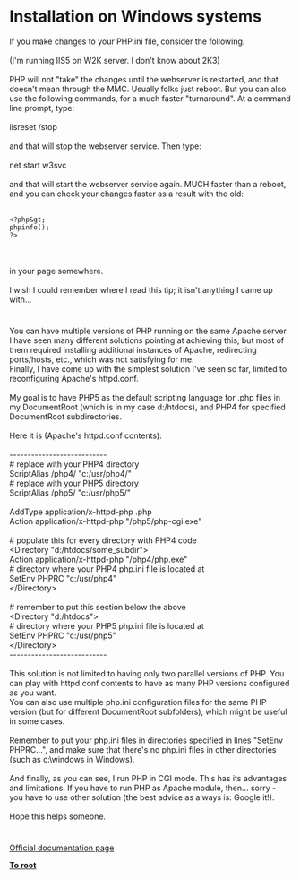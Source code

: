 # Installation on Windows systems



If you make changes to your PHP.ini file, consider the following.<br><br>(I&apos;m running IIS5 on W2K server. I don&apos;t know about 2K3)<br><br>PHP will not "take" the changes until the webserver is restarted, and that doesn&apos;t mean through the MMC.  Usually folks just reboot. But you can also use the following commands, for a much faster "turnaround".  At a command line prompt, type:<br><br>iisreset /stop<br><br>and that will stop the webserver service.  Then type:<br><br>net start w3svc<br><br>and that will start the webserver service again.  MUCH faster than a reboot, and you can check your changes faster as a result with the old:<br><br>

```
<?php&gt;
phpinfo();
?>
```
<br><br>in your page somewhere.<br><br>I wish I could remember where I read this tip; it isn&apos;t anything I came up with...  

#

You can have multiple versions of PHP running on the same Apache server. I have seen many different solutions pointing at achieving this, but most of them required installing additional instances of Apache, redirecting ports/hosts, etc., which was not satisfying for me.<br>Finally, I have come up with the simplest solution I&apos;ve seen so far, limited to reconfiguring Apache&apos;s httpd.conf.<br><br>My goal is to have PHP5 as the default scripting language for .php files in my DocumentRoot (which is in my case d:/htdocs), and PHP4 for specified DocumentRoot subdirectories.<br><br>Here it is (Apache&apos;s httpd.conf contents):<br><br>---------------------------<br># replace with your PHP4 directory<br>ScriptAlias /php4/ "c:/usr/php4/"<br># replace with your PHP5 directory<br>ScriptAlias /php5/ "c:/usr/php5/"<br><br>AddType application/x-httpd-php .php<br>Action application/x-httpd-php "/php5/php-cgi.exe"<br><br># populate this for every directory with PHP4 code<br>&lt;Directory "d:/htdocs/some_subdir"&gt;<br>    Action application/x-httpd-php "/php4/php.exe"<br>    # directory where your PHP4 php.ini file is located at<br>    SetEnv PHPRC "c:/usr/php4"<br>&lt;/Directory&gt;<br><br># remember to put this section below the above<br>&lt;Directory "d:/htdocs"&gt;<br>    # directory where your PHP5 php.ini file is located at<br>    SetEnv PHPRC "c:/usr/php5"<br>&lt;/Directory&gt;<br>---------------------------<br><br>This solution is not limited to having only two parallel versions of PHP. You can play with httpd.conf contents to have as many PHP versions configured as you want.<br>You can also use multiple php.ini configuration files for the same PHP version (but for different DocumentRoot subfolders), which might be useful in some cases.<br><br>Remember to put your php.ini files in directories specified in lines "SetEnv PHPRC...", and make sure that there&apos;s no php.ini files in other directories (such as c:\windows in Windows).<br><br>And finally, as you can see, I run PHP in CGI mode. This has its advantages and limitations. If you have to run PHP as Apache module, then... sorry - you have to use other solution (the best advice as always is: Google it!).<br><br>Hope this helps someone.  

#

[Official documentation page](https://www.php.net/manual/en/install.windows.php)

**[To root](/README.md)**